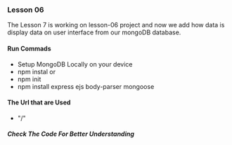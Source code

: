 ### Lesson 06
The Lesson 7 is working on lesson-06 project and now we add how data is display 
data on user interface from our mongoDB database.

#### Run Commads
- Setup MongoDB Locally on your device
- npm instal
or 
- npm init
- npm install express ejs body-parser mongoose

#### The Url that are Used

- "/"

##### Check The Code For Better Understanding 